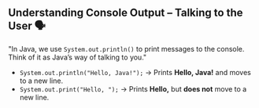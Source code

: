 ## Understanding Console Output – Talking to the User 🗣️

"In Java, we use `System.out.println()` to print messages to the console. Think of it as Java’s way of talking to you."

- `System.out.println("Hello, Java!");` → Prints **Hello, Java!** and moves to a new line.
- `System.out.print("Hello, ");` → Prints **Hello,** but **does not** move to a new line.